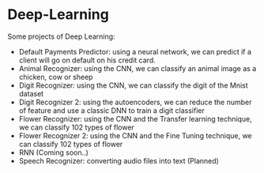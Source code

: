 # Deep-Learning
Some projects of Deep Learning:
- Default Payments Predictor: using a neural network, we can predict if a client will go on default on his credit card.
- Animal Recognizer: using the CNN, we can classify an animal image as a chicken, cow or sheep
- Digit Recognizer: using the CNN, we can classify the digit of the Mnist dataset
- Digit Recognizer 2: using the autoencoders, we can reduce the number of feature and use a classic DNN to train a digit classifier
- Flower Recognizer: using the CNN and the Transfer learning technique, we can classify 102 types of flower
- Flower Recognizer 2: using the CNN and the Fine Tuning technique, we can classify 102 types of flower
- RNN (Coming soon..)
- Speech Recognizer: converting audio files into text (Planned)
